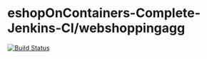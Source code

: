 # eshopOnContainers-Complete-Jenkins-CI/webshoppingagg

[![Build Status](http://abouhamed-jenkins.eastus.cloudapp.azure.com:8080/buildStatus/icon?job=eshopOnContainers-Complete-Jenkins-CI%2Fwebshoppingagg)](http://abouhamed-jenkins.eastus.cloudapp.azure.com:8080/job/eshopOnContainers-Complete-Jenkins-CI/job/webshoppingagg/)